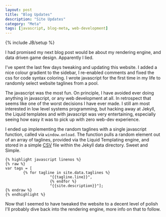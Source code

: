 ```yaml
---
layout: post
title: "Blog Updates"
description: "Site Updates"
category: "Meta"
tags: [javascript, blog-meta, web-development]
---
```

{% include JB/setup %}

I had promised my next blog post would be about my rendering engine, and data driven game design. Apparently I lied.

I've spent the last few days tweaking and updating this website. I added a nice colour gradient to the sidebar, I re-enabled comments and fixed the css for code syntax coloring. I wrote javascript for the first time in my life to randomly select website taglines from a pool.

The javascript was the most fun. On principle, I have avoided ever doing anything in javascript, or any web development at all. In retrospect that seems like one of the worst decisions I have ever made. I still am most interested in low level systems programming, but hacking away at Jekyll, the Liquid templates and with javascript was very entertaining, especially seeing how easy it was to pick up with zero web-dev experience.

I ended up implementing the random taglines with a single javascript function, called via <code>window.onload</code>. The function pulls a random element out of an array of taglines, provided via the Liquid Templating engine, and stored in a simple [CSV](http://en.wikipedia.org/wiki/Comma-separated_values) file within the Jekyll data directory. Sweet and Simple.

	{% highlight javascript linenos %}
	{% raw %}
	var tags = [
            {% for tagline in site.data.taglines %}
                        "{{tagline.line}}", 
                        {% endfor %}
                        "{{site.description}}"];
    {% endraw %}
    {% endhighlight %}

Now that I seemed to have tweaked the website to a decent level of polish I'll probably dive back into the rendering engine, more info on that to follow.
